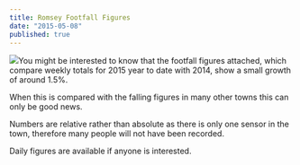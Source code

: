 ```yaml
---
title: Romsey Footfall Figures
date: "2015-05-08"
published: true
---
```


![]({{site.baseurl}}/Romsey_Footfall_c1qzhy)You might be interested to know that the footfall figures attached, which compare weekly totals for 2015 year to date with 2014, show a small growth of around 1.5%.

When this is compared with the falling figures in many other towns this can only be good news.

Numbers are relative rather than absolute as there is only one sensor in the town, therefore many people will not have been recorded.

Daily figures are available if anyone is interested.
